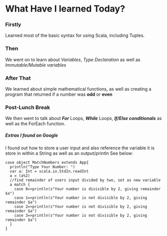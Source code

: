 # What Have I learned Today?

### Firstly
Learned most of the basic syntax for using Scala, including Tuples.

### Then
We went on to learn about _Variables_, _Type Declaration_ as well as _Immutable/Mutable variables_

### After That
We learned about simple mathematical functions, as well as creating a program that returned if a number was __odd__ or __even__

### Post-Lunch Break
We then went to talk about ___For___ Loops, ___While___ Loops, ___If/Else conditionals___ as well as the ForEach function.

##### Extras I found on Google
I found out how to store a user input and also reference the variable it is store in within a String as well as an output/println
See below:
```
case object MatchNumbers extends App{
  println("Type Your Number: ")
  var a: Int = scala.io.StdIn.readInt
  a = (a%2)
  //find remainder of users input divided by two, set as new variable
  a match {
    case 0=>println(s"Your number is divisible by 2, giving remainder $a")
    case 1=>println(s"Your number is not divisible by 2, giving remainder $a")
    case 2=>println(s"Your number is not divisible by 2, giving remainder $a")
    case 3=>println(s"Your number is not divisible by 2, giving remainder $a")
  }
}
```
